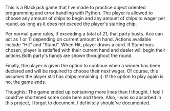 This is a Blackjack game that I've made to practice object oriented programming and error handling with Python.
The player is allowed to choose any amount of chips to begin and any amount of chips to wager per round, as long as it does not exceed the player's starting chip.

Per normal game rules, if exceeding a total of 21, that party busts. Ace can act as 1 or 11 depending on current amount in hand.
Actions available include "Hit" and "Stand". When Hit, player draws a card. If Stand was chosen, player is satisfied with their current hand and dealer will begin their actions.Both party's hands are shown throughout the round.

Finally, the player is given the option to continue when a winner has been declared and will be required to choose their next wager. Of course, this assumes the player still has chips remaining :). If the option to play again is no, the game ends.

Thoughts: The game ended up containing more lines than I thought. I feel I could've shortened some code here and there. Also, I was so absorbed in this project, I forgot to document. I definitely should've documented.
